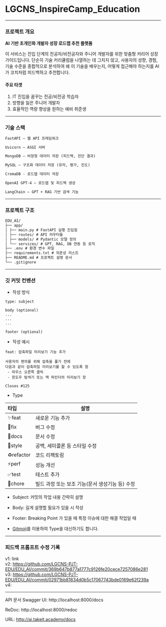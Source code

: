 # LGCNS_InspireCamp_Education
---
### 프로젝트 개요
**AI 기반 초개인화 개발자 성장 로드맵 추천 플랫폼**

이 서비스는 진입 단계의 전공자/비전공자와 주니어 개발자를 위한 맞춤형 커리어 성장 가이드입니다. 단순히 기술 커리큘럼을 나열하는 데 그치지 않고, 사용자의 성향, 경험, 기술 수준을 종합적으로 분석하여 왜 이 기술을 배우는지, 어떻게 접근해야 하는지를 AI가 코치처럼 피드백하고 추천합니다.

#### 주요 타겟
1. IT 진입을 꿈꾸는 전공/비전공 학습자
2. 방향을 잃은 주니어 개발자
3. 효율적인 역량 향상을 원하는 예비 취준생

---
### 기술 스택
```md
FastAPI – 웹 API 프레임워크

Uvicorn – ASGI 서버

MongoDB – 비정형 데이터 저장 (피드백, 진단 결과)

MySQL – 구조화 데이터 저장 (유저, 평가, 진도)

CromaDB - 로드맵 데이터 저장

OpenAI GPT-4 – 로드맵 및 피드백 생성

LangChain – GPT + RAG 기반 검색 기능


```

---
### 프로젝트 구조
```md
EDU_AI/
├── app/
│ ├── main.py # FastAPI 실행 진입점
│ ├── routes/ # API 라우터들
│ ├── models/ # Pydantic 모델 정의
│ └── services/ # GPT, RAG, DB 연동 등 로직
├── .env # 환경 변수 파일
├── requirements.txt # 의존성 리스트
├── README.md # 프로젝트 설명 문서
└── .gitignore

```

---
### 깃 커밋 컨벤션

* 작성 방식
```
type: subject

body (optional)
...
...
...

footer (optional)
```

* 작성 예시
```
feat: 압축파일 미리보기 기능 추가

사용자의 편의를 위해 압축을 풀기 전에
다음과 같이 압축파일 미리보기를 할 수 있도록 함
 - 마우스 오른쪽 클릭
 - 윈도우 탐색기 또는 맥 파인더의 미리보기 창

Closes #125
```

* Type

| 타입 | 설명 |
| :- | - |
| ✨feat | 새로운 기능 추가 |  
| 🐛fix | 버그 수정 |  
| 📝docs | 문서 수정 |  
| 💄style | 공백, 세미콜론 등 스타일 수정 |  
| ♻️refactor | 코드 리팩토링 |  
| ⚡️perf | 성능 개선 | 
| ✅test | 테스트 추가 | 
| 👷chore | 빌드 과정 또는 보조 기능(문서 생성기능 등) 수정 | 

* Subject: 
커밋의 작업 내용 간략히 설명


* Body: 
길게 설명할 필요가 있을 시 작성


* Footer: 
Breaking Point 가 있을 때
특정 이슈에 대한 해결 작업일 때

* [Gitmoji](https://gitmoji.dev/)를 이용하여 Type을 대신하기도 합니다.

---

### 피드백 프롬프트 수정 기록
v1: link<br>
v2: https://github.com/LGCNS-PJT-EDU/EDU_AI/commit/369b647b877a1777c9126fe20cece7257086e281<br>
v3: https://github.com/LGCNS-PJT-EDU/EDU_AI/commit/02971bb81834d0b5c17067743bde0169e62f239a<br>
v4: 

---

API 문서
Swagger UI: http://localhost:8000/docs

ReDoc: http://localhost:8000/redoc

URL: http://ai.takeit.academy/docs
